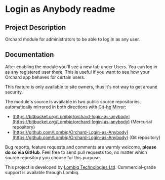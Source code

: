 # Login as Anybody readme



## Project Description
Orchard module for administrators to be able to log in as any user.


## Documentation

After enabling the module you'll see a new tab under Users. You can log in as any registered user there. This is useful if you want to see how your Orchard app behaves for certain users.

This feature is only available to site owners, thus it's not way to get around security.

The module's source is available in two public source repositories, automatically mirrored in both directions with [Git-hg Mirror](https://githgmirror.com):

- [https://bitbucket.org/Lombiq/orchard-login-as-anybody](https://bitbucket.org/Lombiq/orchard-login-as-anybody) (Mercurial repository)
- [https://github.com/Lombiq/Orchard-Login-as-Anybody](https://github.com/Lombiq/Orchard-Login-as-Anybody) (Git repository)

Bug reports, feature requests and comments are warmly welcome, **please do so via GitHub**.
Feel free to send pull requests too, no matter which source repository you choose for this purpose.

This project is developed by [Lombiq Technologies Ltd](http://lombiq.com/). Commercial-grade support is available through Lombiq.